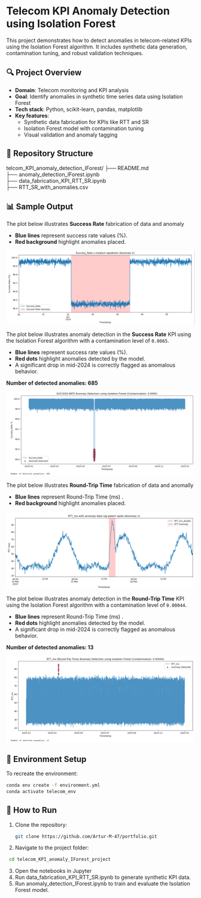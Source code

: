 # Telecom KPI Anomaly Detection using Isolation Forest

This project demonstrates how to detect anomalies in telecom-related KPIs using the Isolation Forest algorithm. It includes synthetic data generation, contamination tuning, and robust validation techniques.

## 🔍 Project Overview

- **Domain**: Telecom monitoring and KPI analysis
- **Goal**: Identify anomalies in synthetic time series data using Isolation Forest
- **Tech stack**: Python, scikit-learn, pandas, matplotlib
- **Key features**:
  - Synthetic data fabrication for KPIs like RTT and SR
  - Isolation Forest model with contamination tuning
  - Visual validation and anomaly tagging

## 📁 Repository Structure

telcom_KPI_anomaly_detection_IForest/ 
├── README.md  
├── anomaly_detection_IForest.ipynb  
├── data_fabrication_KPI_RTT_SR.ipynb  
├── RTT_SR_with_anomalies.csv

## 📊 Sample Output

The plot below illustrates **Success Rate** fabrication of data and anomaly

- **Blue lines** represent success rate values (%).  
- **Red background** highlight anomalies placed.  

![Success Rate fabrication of data and anomaly](images/Success_Rate_fabricated_data.png)

The plot below illustrates anomaly detection in the **Success Rate** KPI using the Isolation Forest algorithm with a contamination level of `0.0065`.

- **Blue lines** represent success rate values (%).
- **Red dots** highlight anomalies detected by the model.
- A significant drop in mid-2024 is correctly flagged as anomalous behavior.

**Number of detected anomalies: 685**

![Success Rate Anomaly Detection](images/success_rate_anomaly_plot.png)

The plot below illustrates **Round-Trip Time** fabrication of data and anomally

- **Blue lines** represent Round-Trip Time  (ms) . 
- **Red background** highlight anomalies placed.  

![Round-Trip Time  fabrication of data and anomaly](images/Round-TripTime_fabricated_data.png)

The plot below illustrates anomaly detection in the **Round-Trip Time** KPI using the Isolation Forest algorithm with a contamination level of `0.00044`.

- **Blue lines** represent Round-Trip Time  (ms) .
- **Red dots** highlight anomalies detected by the model.
- A significant drop in mid-2024 is correctly flagged as anomalous behavior.

**Number of detected anomalies: 13**

![Round-Trip Time Anomaly Detection](images/Round-TripTime_anomaly_plot.png)

## 🧪 Environment Setup

To recreate the environment:

```bash
conda env create -f environment.yml
conda activate telecom_env
```



## 🚀 How to Run

1. Clone the repository:
   ```bash
   git clone https://github.com/Artur-M-47/portfolio.git
   ```
2. Navigate to the project folder:  
```bash
 cd telecom_KPI_anomaly_IForest_project
```
3. Open the notebooks in Jupyter
4. Run data_fabrication_KPI_RTT_SR.ipynb to generate synthetic KPI data.
5. Run anomaly_detection_IForest.ipynb to train and evaluate the Isolation Forest model.
 

